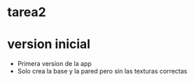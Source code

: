 # tarea2

# version inicial
- Primera version de la app
- Solo crea la base y la pared pero sin las texturas correctas
